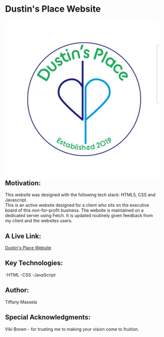 Dustin's Place Website
=================

<img src="DustinsPlace.jpg"
     alt="Screenshot"
     style="float: left; margin-right: 10px;" /> 

Motivation:  
------------
This website was designed with the following tech stack: HTML5, CSS and Javascript.  
This is an active website designed for a client who sits on the executive board of this non-for-profit business. 
The website is maintained on a dedicated server using Fetch.
It is updated routinely given feedback from my client and the websites users.

A Live Link:
-------------------------------------
<a href="https://www.dustinsplace.org//">Dustin's Place Website</a>

Key Technologies:  
----------------
-HTML
-CSS
-JavaScript

Author:
----------------
Tiffany Massela

Special Acknowledgments:
------------------------
Viki Brown - for trusting me to making your vision come to fruition.
